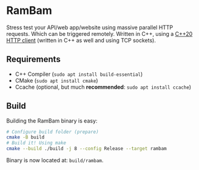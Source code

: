 # RamBam

Stress test your API/web app/website using massive parallel HTTP requests. Which can be triggered remotely.
Written in C++, using a [C++20 HTTP client](https://github.com/avocadoboi/cpp20-http-client) (written in C++ as well and using TCP sockets).

## Requirements

- C++ Compiler (`sudo apt install build-essential`)
- CMake (`sudo apt install cmake`)
- Ccache (optional, but much **recommended**: `sudo apt install ccache`)

## Build

Building the RamBam binary is easy:

```bash
# Configure build folder (prepare)
cmake -B build
# Build it! Using make
cmake --build ./build -j 8 --config Release --target rambam
```

Binary is now located at: `build/rambam`.

